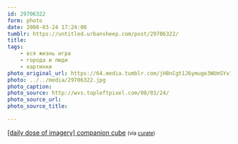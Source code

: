 ```yaml
---
id: 29706322
form: photo
date: 2008-03-24 17:24:00
tumblr: https://untitled.urbansheep.com/post/29706322/
title:
tags:
    - вся жизнь игра
    - города и люди
    - картинки
photo_original_url: https://64.media.tumblr.com/jH8nCgt1J6ymuge3WUmSYv1o_1280.jpg
photo: ../../media/29706322.jpg
photo_caption:
photo_source: http://wvs.topleftpixel.com/08/03/24/
photo_source_url:
photo_source_title:

---
```


<p><a href="http://wvs.topleftpixel.com/08/03/24/">[daily dose of imagery] companion cube</a> <small>(via <a href="http://curate.tumblr.com/post/29703314">curate</a>)</small></p>
